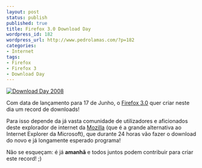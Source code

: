 ```yaml
---
layout: post
status: publish
published: true
title: Firefox 3.0 Download Day
wordpress_id: 182
wordpress_url: http://www.pedrolamas.com/?p=182
categories:
- Internet
tags:
- Firefox
- Firefox 3
- Download Day
---
```

[![Download Day 2008](http://www.spreadfirefox.com/sites/all/themes/spreadfirefox_RCS/images/download-day/buttons/en-US/468x60_dday.png "Download Day 2008")](http://www.spreadfirefox.com/en-US/worldrecord)

Com data de lançamento para 17 de Junho, o [Firefox 3.0](http://www.mozilla.com/en-US/firefox/3.0rc3/releasenotes/) quer criar neste dia um record de downloads!

Para isso depende da já vasta comunidade de utilizadores e aficionados deste explorador de internet da [Mozilla](http://www.mozilla.org) (que é a grande alternativa ao Internet Explorer da Microsoft), que durante 24 horas vão fazer o download do novo e já longamente esperado programa!

Não se esqueçam: é já **amanhã** e todos juntos podem contribuir para criar este record! ;)
